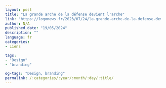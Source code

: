```yaml
---
layout: post
title: "La grande arche de la défense devient l'arche"
link: "https://logonews.fr/2023/07/24/la-grande-arche-de-la-defense-devient-larche"
author: N/A
published_date: "19/05/2024"
description: ""
language: fr
categories:
- Liens

tags:
- "Design"
- "branding"

og-tags: "Design, branding"
permalink: /:categories/:year/:month/:day/:title/
---
```

